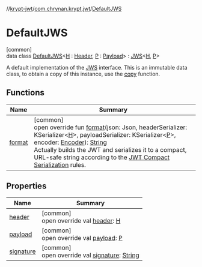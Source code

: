 //[krypt-jwt](../../../index.md)/[com.chrynan.krypt.jwt](../index.md)/[DefaultJWS](index.md)

# DefaultJWS

[common]\
data class [DefaultJWS](index.md)&lt;[H](index.md) : [Header](../-header/index.md), [P](index.md) : [Payload](../-payload/index.md)&gt; : [JWS](../-j-w-s/index.md)&lt;[H](index.md), [P](index.md)&gt; 

A default implementation of the [JWS](../-j-w-s/index.md) interface. This is an immutable data class, to obtain a copy of this instance, use the [copy](../../../../krypt-jwt/com.chrynan.krypt.jwt/-default-j-w-s/copy.md) function.

## Functions

| Name | Summary |
|---|---|
| [format](../-j-w-s/format.md) | [common]<br>open override fun [format](../-j-w-s/format.md)(json: Json, headerSerializer: KSerializer&lt;[H](index.md)&gt;, payloadSerializer: KSerializer&lt;[P](index.md)&gt;, encoder: [Encoder](../../../../krypt-encoding/krypt-encoding/com.chrynan.krypt.encoding/-encoder/index.md)): [String](https://kotlinlang.org/api/latest/jvm/stdlib/kotlin/-string/index.html)<br>Actually builds the JWT and serializes it to a compact, URL-safe string according to the [JWT Compact Serialization](https://tools.ietf.org/html/draft-ietf-oauth-json-web-token-25#section-7) rules. |

## Properties

| Name | Summary |
|---|---|
| [header](header.md) | [common]<br>open override val [header](header.md): [H](index.md) |
| [payload](payload.md) | [common]<br>open override val [payload](payload.md): [P](index.md) |
| [signature](signature.md) | [common]<br>open override val [signature](signature.md): [String](https://kotlinlang.org/api/latest/jvm/stdlib/kotlin/-string/index.html) |
